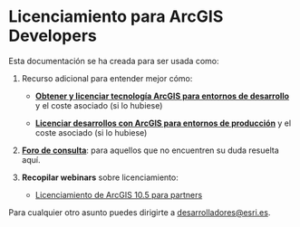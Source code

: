 # Licenciamiento para ArcGIS Developers

Esta documentación se ha creada para ser usada como:

1. Recurso adicional para entender mejor cómo:

    * **[Obtener y licenciar tecnología ArcGIS para entornos de desarrollo](desarrollo/README)** y el coste asociado (si lo hubiese)

    * **[Licenciar desarrollos con ArcGIS para entornos de producción](produccion/README)** y el coste asociado (si lo hubiese)

2. **[Foro de consulta](https://github.com/esri-es/licenciamiento-developers/issues)**: para aquellos que no encuentren su duda resuelta aquí.

3. **Recopilar webinars** sobre licenciamiento:

    * [Licenciamiento de ArcGIS 10.5 para partners](https://www.youtube.com/watch?v=WglgAsC4Wow)

Para cualquier otro asunto puedes dirigirte a desarrolladores@esri.es.
